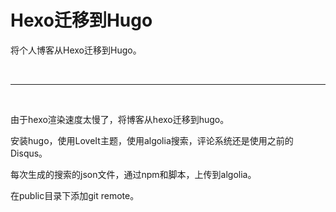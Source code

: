 # Hexo迁移到Hugo


将个人博客从Hexo迁移到Hugo。

<br/>

---

<!--more-->

<br/>

由于hexo渲染速度太慢了，将博客从hexo迁移到hugo。

安装hugo，使用LoveIt主题，使用algolia搜索，评论系统还是使用之前的Disqus。

每次生成的搜索的json文件，通过npm和脚本，上传到algolia。

在public目录下添加git remote。


